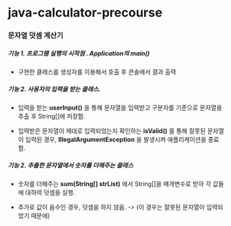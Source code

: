 # java-calculator-precourse

### 문자열 덧셈 계산기

##### 기능 1. 프로그램 실행의 시작점 . Application의 main()

+ 구현한 클래스를 생성자를 이용해서 호출 후 콘솔에서 결과 출력

##### 기능 2. 사용자의 입력을 받는 클래스.

+ 입력을 받는 **userInput()** 을 통해 문자열을 입력받고 구분자를 기준으로 문자열을 추출 후 String[]에 저장함.

+ 입력받은 문자열이 제대로 입력되었는지 확인하는 **isValid()** 를 통해 잘못된 문자열이 입력된 경우, **IllegalArgumentException** 을 발생시켜 애플리케이션을 종료함.

##### 기능 2. 추출한 문자열에서 숫자를 더해주는 클래스

+ 숫자를 더해주는 **sum(String[] strList)** 에서 String[]을 매개변수로 받아 각 값들에 대하여 덧셈을 실행.

+ 추가로 값이 음수인 경우, 덧셈을 하지 않음. -> (이 경우는 잘못된 문자열이 입력되었기 때문에)
